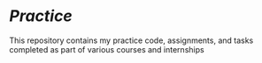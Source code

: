 # _Practice_
This repository contains my practice code, assignments, and tasks completed as part of various courses and internships
